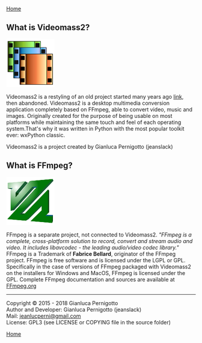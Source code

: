 [Home](index.md)

## What is Videomass2?
![Image](/images/videomass2.png)

Videomass2 is a restyling of an old project started many years ago [link](https://github.com/jeanslack/Videomass), then abandoned. 
Videomass2 is a desktop multimedia conversion application completely based on FFmpeg, able to convert video, music and images. Originally created for the purpose of being usable on most platforms while maintaining the same touch and feel of each operating system.That's why it was written in Python with the most popular toolkit ever: wxPython classic.   

Videomass2 is a project created by Gianluca Pernigotto (jeanslack)  
    
## What is FFmpeg?
![Image](/images/FFmpeg2.png)

FFmpeg is a separate project, not connected to Videomass2. *"FFmpeg is a complete, cross-platform solution to record, convert and stream audio and video. It includes libavcodec - the leading audio/video codec library."* FFmpeg is a Trademark of **Fabrice Bellard**, originator of the FFmpeg project. FFmpeg is free software and is licensed under the LGPL or GPL. Specifically in the case of versions of FFmpeg packaged with Videomass2 on the installers for Windows and MacOS, FFmpeg is licensed under the GPL. Complete FFmpeg documentation and sources are available at [FFmpeg.org](https://www.ffmpeg.org/)

------------------------------------------------
Copyright © 2015 - 2018 Gianluca Pernigotto   
Author and Developer: Gianluca Pernigotto (jeanslack)  
Mail: <jeanlucperni@gmail.com>   
License: GPL3 (see LICENSE or COPYING file in the source folder)

[Home](index.md)
